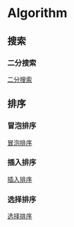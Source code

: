 # Algorithm

## 搜索

### 二分搜索

[二分搜索](./Search/binarySearch/binarySearch.cpp)

## 排序

### 冒泡排序
[冒泡排序](./Sort/bubbleSort/bubbleSort.cpp)

### 插入排序
[插入排序](./Sort/insertSort/insertSort.cpp)

### 选择排序
[选择排序](./Sort/selectSort/selectSort.cpp)

